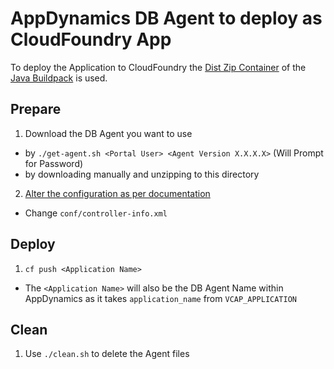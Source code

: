 # AppDynamics DB Agent to deploy as CloudFoundry App

To deploy the Application to CloudFoundry the [Dist Zip Container](https://github.com/cloudfoundry/java-buildpack/blob/master/docs/container-dist_zip.md) of the [Java Buildpack](https://github.com/cloudfoundry/java-buildpack) is used.

## Prepare
1. Download the DB Agent you want to use
  * by `./get-agent.sh <Portal User> <Agent Version X.X.X.X>` (Will Prompt for Password)
  * by downloading manually and unzipping to this directory
2. [Alter the configuration as per documentation](https://docs.appdynamics.com/display/latest/Installing+the+Database+Agent)
  * Change `conf/controller-info.xml`

## Deploy

1. `cf push <Application Name>`
  * The `<Application Name>` will also be the DB Agent Name within AppDynamics as it takes `application_name` from `VCAP_APPLICATION`

## Clean

1. Use `./clean.sh` to delete the Agent files
